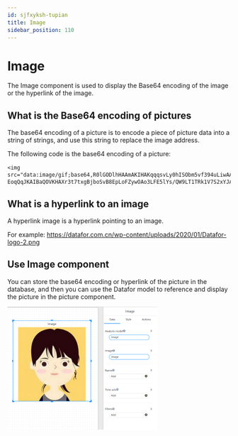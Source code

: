 ```yaml
---
id: sjfxyksh-tupian
title: Image
sidebar_position: 110
---
```

# Image

The Image component is used to display the Base64 encoding of the image or the hyperlink of the image.

## What is the Base64 encoding of pictures

The base64 encoding of a picture is to encode a piece of picture data into a string of strings, and use this string to replace the image address.

The following code is the base64 encoding of a picture:

```
<img src="data:image/gif;base64,R0lGODlhHAAmAKIHAKqqqsvLy0hISObm5vf394uLiwAAAP///yH5B…EoqQqJKAIBaQOVKHAXr3t7txgBjboSvB8EpLoFZywOAo3LFE5lYs/QW9LT1TRk1V7S2xYJADs=">
```

## What is a hyperlink to an image

A hyperlink image is a hyperlink pointing to an image.

For example: https://datafor.com.cn/wp-content/uploads/2020/01/Datafor-logo-2.png

## Use Image component

You can store the base64 encoding or hyperlink of the picture in the database, and then you can use the Datafor model to reference and display the picture in the picture component.

<div align="left"><img src="../../../../../../static/img/en/datafor/visualizer/image-20230113183633665.png" width="67%" /></div>

